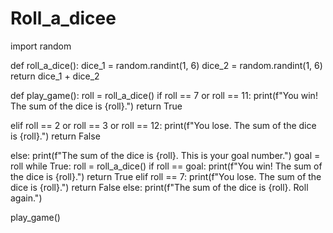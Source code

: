 # Roll_a_dicee


import random


def roll_a_dice():
  dice_1 = random.randint(1, 6)
  dice_2 = random.randint(1, 6)
  return dice_1 + dice_2


def play_game():
  roll = roll_a_dice()
  if roll == 7 or roll == 11:
    print(f"You win! The sum of the dice is {roll}.")
    return True

  elif roll == 2 or roll == 3 or roll == 12:
    print(f"You lose. The sum of the dice is {roll}.")
    return False

  else:
    print(f"The sum of the dice is {roll}. This is your goal number.")
    goal = roll
    while True:
      roll = roll_a_dice()
      if roll == goal:
        print(f"You win! The sum of the dice is {roll}.")
        return True
      elif roll == 7:
        print(f"You lose. The sum of the dice is {roll}.")
        return False
      else:
        print(f"The sum of the dice is {roll}. Roll again.")


play_game()
